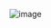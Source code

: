 ![image](https://github.com/Safe-Ride/database/assets/125586223/03d9ed8f-da9d-4987-afa7-8b36eb49e0f3)
